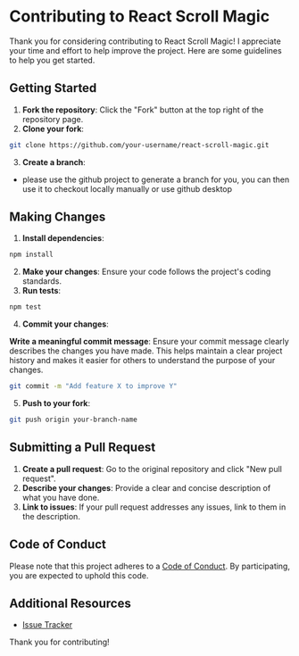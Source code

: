 # Contributing to React Scroll Magic

Thank you for considering contributing to React Scroll Magic! I appreciate your time and effort to help improve the project. Here are some guidelines to help you get started.

## Getting Started

1. **Fork the repository**: Click the "Fork" button at the top right of the repository page.
2. **Clone your fork**:

```bash
git clone https://github.com/your-username/react-scroll-magic.git
```

3. **Create a branch**:

- please use the github project to generate a branch for you, you can then use it to checkout locally manually or use github desktop

## Making Changes

1. **Install dependencies**:

```bash
npm install
```

2. **Make your changes**: Ensure your code follows the project's coding standards.
3. **Run tests**:

```bash
npm test
```

4. **Commit your changes**:

**Write a meaningful commit message**: Ensure your commit message clearly describes the changes you have made. This helps maintain a clear project history and makes it easier for others to understand the purpose of your changes.

```bash
git commit -m "Add feature X to improve Y"
```

5. **Push to your fork**:

```bash
git push origin your-branch-name
```

## Submitting a Pull Request

1. **Create a pull request**: Go to the original repository and click "New pull request".
2. **Describe your changes**: Provide a clear and concise description of what you have done.
3. **Link to issues**: If your pull request addresses any issues, link to them in the description.

## Code of Conduct

Please note that this project adheres to a [Code of Conduct](CODE_OF_CONDUCT.md). By participating, you are expected to uphold this code.

## Additional Resources

- [Issue Tracker](https://github.com/gal.angel/react-scroll-magic/issues)

Thank you for contributing!

